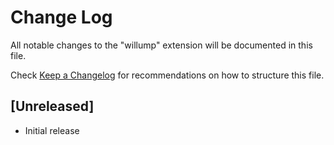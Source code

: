 # Change Log

All notable changes to the "willump" extension will be documented in this file.

Check [Keep a Changelog](http://keepachangelog.com/) for recommendations on how to structure this file.

## [Unreleased]

- Initial release